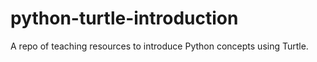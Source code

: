 # python-turtle-introduction
A repo of teaching resources to introduce Python concepts using Turtle.
